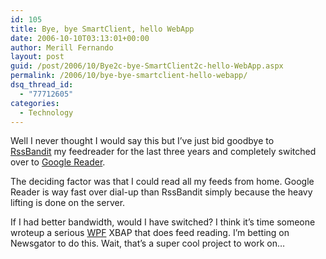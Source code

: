 ```yaml
---
id: 105
title: Bye, bye SmartClient, hello WebApp
date: 2006-10-10T03:13:01+00:00
author: Merill Fernando
layout: post
guid: /post/2006/10/Bye2c-bye-SmartClient2c-hello-WebApp.aspx
permalink: /2006/10/bye-bye-smartclient-hello-webapp/
dsq_thread_id:
  - "77712605"
categories:
  - Technology
---
```

<p>Well I never thought I would say this but I&rsquo;ve just bid goodbye to <a href="http://www.rssbandit.org/">RssBandit</a>&nbsp;my feedreader for the last three years and completely switched over to <a href="http://reader.google.com/">Google Reader</a>.</p>
<p>The deciding factor was that I could read all my feeds from home. Google Reader is way fast over dial-up than RssBandit simply because the heavy lifting is done on the server.</p>
<p>If I had better bandwidth, would I have switched? I think it&rsquo;s time someone wroteup a serious <a href="http://wpf.netfx3.com/">WPF</a> XBAP that does feed reading. I&rsquo;m betting on Newsgator to do this. Wait, that&rsquo;s a super cool project to work on&hellip;</p>